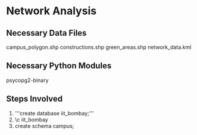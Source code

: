 # Network Analysis
## Necessary Data Files
campus_polygon.shp
constructions.shp
green_areas.shp
network_data.kml

## Necessary Python Modules
psycopg2-binary

## Steps Involved
1. '''create database iit_bombay;'''
2. \c iit_bombay
3. create schema campus;
